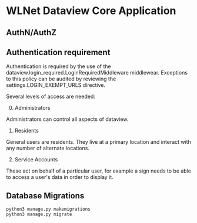 WLNet Dataview Core Application
===============================

AuthN/AuthZ
----

## Authentication requirement

Authentication is required by the use of the dataview.login_required.LoginRequiredMiddleware middlewear. Exceptions to this policy can be audited by reviewing the settings.LOGIN_EXEMPT_URLS directive.

Several levels of access are needed:

0. Administrators

Administrators can control all aspects of dataview. 

1. Residents

General users are residents. They live at a primary location and interact with any number of alternate locations.

2. Service Accounts

These act on behalf of a particular user, for example a sign needs to be able to access a user's data in order to display it.


Database Migrations
----

````
python3 manage.py makemigrations
python3 manage.py migrate
````

